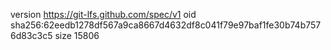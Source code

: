 version https://git-lfs.github.com/spec/v1
oid sha256:62eedb1278df567a9ca8667d4632df8c041f79e97baf1fe30b74b7576d83c3c5
size 15806
